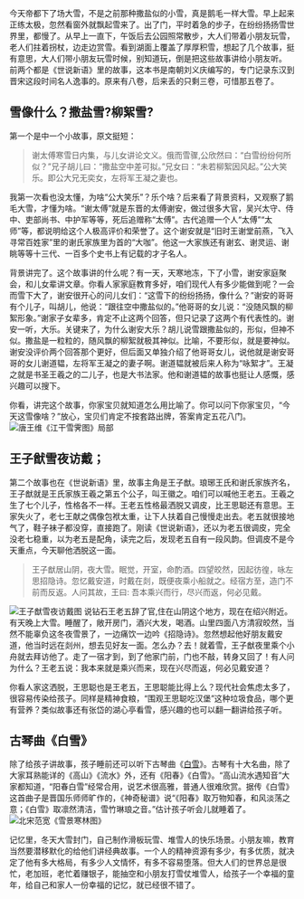 今天帝都下了场大雪，不是之前那种撒盐似的小雪，真是鹅毛一样大雪。早上起来正练太极，忽然看窗外就飘起雪来了。出了门，平时着急的步子，在纷纷扬扬雪世界里，都慢了。从早上一直下，午饭后去公园照常散步，大人们带着小朋友玩雪，老人们拄着拐杖，边走边赏雪。看到湖面上覆盖了厚厚积雪，想起了几个故事，挺有意思，大人们带小朋友玩雪时候，别知道玩，倒是把这些故事讲给小朋友听。
前两个都是《世说新语》里的故事，这本书是南朝刘义庆编写的，专门记录东汉到晋宋这段时间名人逸事的。原来有八卷，后来丢的只剩三卷，可惜那五卷了。


## 雪像什么？撒盐雪?柳絮雪?
第一个是中一个小故事，原文挺短：
> 谢太傅寒雪日内集，与儿女讲论文义。俄而雪骤,公欣然曰：“白雪纷纷何所似？”兄子胡儿曰：“撒盐空中差可拟。”兄女曰：“未若柳絮因风起。”公大笑乐。即公大兄无奕女，左将军王凝之妻也。

我第一次看也没太懂，为啥“公大笑乐”？乐个啥？后来看了背景资料，又观察了鹅毛大雪，才懂为啥。“谢太傅”就是东晋的太傅谢安，做过很多大官，吴兴太守、侍 中、吏部尚书、中护军等等，死后追赠称“太傅”。古代追赠一个人“太傅”“太师”等，都说明给这个人极高评价和荣誉了。这个谢安就是“旧时王谢堂前燕，飞入寻常百姓家”里的谢氏家族里为首的“大咖”。他这一大家族还有谢玄、谢灵运、谢眺等等十三代、一百多个史书上有记载的才子名人。

背景讲完了。这个故事讲的什么呢？有一天，天寒地冻，下了小雪，谢安家庭聚会，和儿女辈讲文章。你看人家家庭教育多好，咱们现代人有多少能做到呢？一会而雪下大了，谢安很开心的问儿女们：“这雪下的纷纷扬扬，像什么？”谢安的哥哥有个儿子，叫胡儿，他说：“跟往空中撒盐似的。”他哥哥的女儿说：“没随风飘的柳絮形象。”谢家子女辈多，肯定不止这两个回答，但只记录了这两个有代表性的。谢安一听，大乐。关键来了，为什么谢安大乐？胡儿说雪跟撒盐似的，形似，但神不似。撒盐是一粒粒的，随风飘的柳絮就极其神似。比喻，不要形似，就是要神似。谢安没评价两个回答那个更好，但后面又单独介绍了他哥哥女儿，说他就是谢安哥哥的女儿谢道韫，左将军王凝之的妻子啊。谢道韫就被后来人称为“咏絮才”。王凝之就是书圣王羲之的二儿子，也是大书法家。他和谢道韫的故事也挺让人感慨，感兴趣可以搜下。

你看，讲完这个故事，你家宝贝就知道怎么用比喻了。你可以问下你家宝贝，“今天这雪像啥？”放心，宝贝们肯定不按套路出牌，答案肯定五花八门。
![唐王维《江干雪霁图》局部](https://github.com/WangYuBo/Writing/blob/master/imgs/190211_snow_2.jpeg)

## 王子猷雪夜访戴；
第二个故事也在《世说新语》里，故事主角是王子猷。琅琊王氏和谢氏家族齐名，王子猷就是王氏家族王羲之第五个公子，叫王徽之。咱们可以喊他王老五。王羲之生了七个儿子，性格各不一样。王老五性格最洒脱又调皮，比王思聪还有意思。王家失火了，老七王献之偶像包袱太重，让下人扶着自己慢慢走出去。老五就很接地气了，鞋子袜子都没穿，直接跑了。刚读《世说新语》，还以为老五很调皮，完全没老七稳重，以为老五是配角，读完之后，发现老五自有一段风韵。但调皮不是今天重点，今天聊他洒脱这一面。

> 王子猷居山阴，夜大雪。眠觉，开室，命酌酒。四望皎然，因起彷徨，咏左思招隐诗。忽忆戴安道，时戴在剡，既便夜乘小船就之。经宿方至，造门不前而反返。人问其故，王曰: 吾本乘兴而行，尽兴而返，何必见戴。

![王子猷雪夜访戴图](https://github.com/WangYuBo/Writing/blob/master/imgs/190211_snow_1.jpeg)
说钻石王老五辞了官,住在山阴这个地方，现在在绍兴附近。有天晚上大雪。睡醒了，敞开房门，酒兴大发，喝酒。山里四面八方清寂皎然，当然不能辜负这冬夜雪景了，一边痛饮一边吟《招隐诗》。忽然想起他好朋友戴安道，他当时远在剡州，想去见好友一面。怎么办？去！就着雪，王子猷夜里乘个小舟就去拜访他了。走了一宿才到，到了他家门前，门也不敲，转身又回了！有人问为什么？王老五说：我本来就是乘兴而来，现在兴尽而返，何必见戴安道？

你看人家这洒脱，王思聪也是王老五，王思聪能比得上么？现代社会焦虑太多了，很容易传染给孩子。同样是精神食粮，“围观王思聪吃汉堡”这种垃圾食品，哪个更有营养？类似故事还有张岱的湖心亭看雪，感兴趣的也可以翻一翻讲给孩子听。


## 古琴曲《白雪》
除了给孩子讲故事，孩子睡前还可以听下古琴曲《[白雪](https://music.163.com/#/song?id=88275)》。古琴有十大名曲，除了大家耳熟能详的《高山》《流水》外，还有《阳春》《白雪》。“高山流水遇知音”大家都知道，“阳春白雪”经常合用，说艺术很高雅，普通人很难欣赏。据传《白雪》这首曲子是晋国乐师师旷作的，《神奇秘谱》说“《阳春》取万物知春，和风淡荡之意；《白雪》取凛然清洁，雪竹琳琅之音。”估计孩子听会儿就睡着了。
![北宋范宽《雪景寒林图》](https://github.com/WangYuBo/Writing/blob/master/imgs/190211_snow_3.jpg)

记忆里，冬天大雪封门，自己制作滑板玩雪、堆雪人的快乐场景。小朋友嘛，教育当然要潜移默化的给他们讲经典故事。一个人的精神资源有多少，有多优质，就决定了他有多大格局，有多少人文情怀，有多不容易堕落。但大人们的世界总是很忙，老加班，老忙着赚银子，能抽空和小朋友打雪仗堆雪人，给孩子一个幸福的童年，给自己和家人一份幸福的记忆，就已经很不错了。
